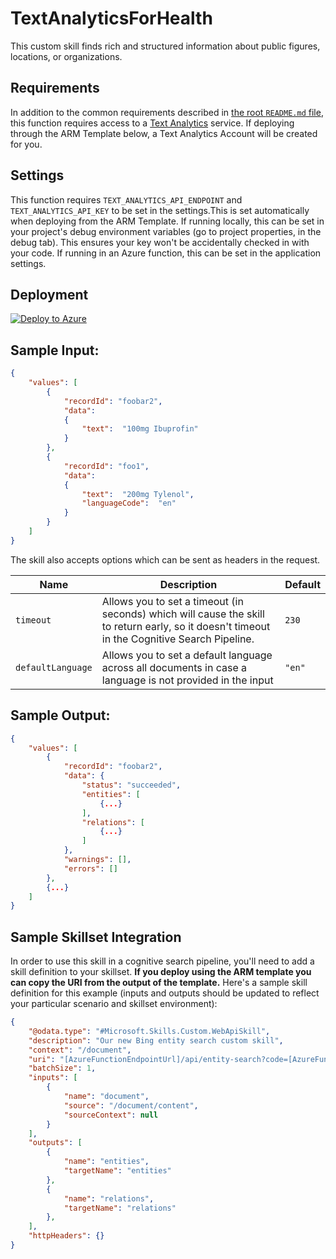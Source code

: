 ﻿---
page_type: sample
languages:
- csharp
products:
- azure
- azure-search
- azure-cognitive-services
name: Bing Entity Search sample skill for cognitive search
description: This custom skill finds rich and structured information about public figures, locations, or organizations.
azureDeploy: https://raw.githubusercontent.com/Azure-Samples/azure-search-power-skills/main/Text/TextAnalyticsForHealth/azuredeploy.json
---

# TextAnalyticsForHealth

This custom skill finds rich and structured information about public figures, locations, or organizations.

## Requirements

In addition to the common requirements described in [the root `README.md` file](../../README.md), this function requires access to a [Text Analytics](https://docs.microsoft.com/en-us/azure/cognitive-services/text-analytics/) service.
If deploying through the ARM Template below, a Text Analytics Account will be created for you.

## Settings

This function requires `TEXT_ANALYTICS_API_ENDPOINT` and `TEXT_ANALYTICS_API_KEY` to be set in the settings.This is set automatically when deploying from the ARM Template.
If running locally, this can be set in your project's debug environment variables (go to project properties, in the debug tab). This ensures your key won't be accidentally checked in with your code.
If running in an Azure function, this can be set in the application settings.

## Deployment

[![Deploy to Azure](https://azuredeploy.net/deploybutton.svg)](https://portal.azure.com/#create/Microsoft.Template/uri/https%3A%2F%2Fraw.githubusercontent.com%2FAzure-Samples%2Fazure-search-power-skills%2Fmain%2FText%2FTextAnalyticsForHealth%2Fazuredeploy.json)

## Sample Input:

```json
{
    "values": [
        {
            "recordId": "foobar2",
            "data":
            {
                "text":  "100mg Ibuprofin"
            }
        },
        {
            "recordId": "foo1",
            "data":
            {
                "text":  "200mg Tylenol",
                "languageCode":  "en"
            }
        }
    ]
}
```
The skill also accepts options which can be sent as headers in the request.

| Name | Description | Default |
| ---- | ----------- | ------- |
| `timeout` | Allows you to set a timeout (in seconds) which will cause the skill to return early, so it doesn't timeout in the Cognitive Search Pipeline. | `230` |
| `defaultLanguage` | Allows you to set a default language across all documents in case a language is not provided in the input | `"en"` |

## Sample Output:

```json
{
    "values": [
        {
            "recordId": "foobar2",
            "data": {
                "status": "succeeded",
                "entities": [
                    {...}
                ],
                "relations": [
                    {...}
                ]
            },
            "warnings": [],
            "errors": []
        },
        {...}
    ]
}
```

## Sample Skillset Integration

In order to use this skill in a cognitive search pipeline, you'll need to add a skill definition to your skillset. **If you deploy using the ARM template you can copy the URI from the output of the template.**
Here's a sample skill definition for this example (inputs and outputs should be updated to reflect your particular scenario and skillset environment):

```json
{
    "@odata.type": "#Microsoft.Skills.Custom.WebApiSkill",
    "description": "Our new Bing entity search custom skill",
    "context": "/document",
    "uri": "[AzureFunctionEndpointUrl]/api/entity-search?code=[AzureFunctionDefaultHostKey]",
    "batchSize": 1,
    "inputs": [
        {
            "name": "document",
            "source": "/document/content",
            "sourceContext": null
        }
    ],
    "outputs": [
        {
            "name": "entities",
            "targetName": "entities"
        },
        {
            "name": "relations",
            "targetName": "relations"
        },
    ],
    "httpHeaders": {}
}
```
